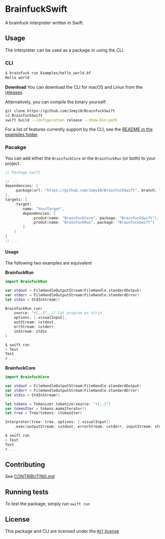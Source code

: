 # BrainfuckSwift

A brainfuck interpreter written in Swift.

## Usage

The interpreter can be used as a package or using the CLI.

### CLI
```bash
$ brainfuck run Examples/hello_world.bf
Hello world
```

**Download**
You can download the CLI for macOS and Linux from the [releases](https://github.com/Jomy10/BrainfuckSwift/releases).

Alternatively, you can compile the binary yourself:

```bash
git clone https://github.com/Jomy10/BrainfuckSwift
cd BrainfuckSwift
swift build --configuration release --show-bin-path
```

For a list of features currently support by the CLI, see the [README in the examples folder](Examples/README.md).

### Pacakge
You can add either the `BrainfuckCore` or the `BrainfuckRun` (or both) to your project.

```swift
// Package.swift

// ...
dependencies: [
    .package(url: "https://github.com/Jomy10/BrainfuckSwift", branch: "master")
],
targets: [
    .target(
        name: "YourTarget",
        dependencies: [
            .produt(name: "BrainfuckCore", package: "BrainfuckSwift"),
            .produt(name: "BrainfuckRun", package: "BrainfuckSwift")
        ]
    )
]
// ...
```

#### Usage
The following two examples are equivalent

**BrainfuckRun**
```swift
import BrainfuckRun

var stdout = FileHandleOutputStream(FileHandle.standardOutput)
var stderr = FileHandleOutputStream(FileHandle.standardError)
let stdin = StdInStream()

BrainfuckRun.run(
    source: "+[,.]", // Cat program as strin
    options: [.visualInput],
    outStream: &stdout,
    errStream: &stderr,
    inStream: stdin
)
```

```bash
$ swift run
> Test
Test
# ...
```

**BrainfuckCore**
```swift
import BrainfuckCore

var stdout = FileHandleOutputStream(FileHandle.standardOutput)
var stderr = FileHandleOutputStream(FileHandle.standardError)
let stdin = StdInStream()

let tokens = Tokenizer.tokenize(source: "+[,.]")
var tokenIter = tokens.makeIterator()
let tree = Tree(tokens: &tokenIter)

Interpreter(tree: tree, options: [.visualInput])
    .exec(outputStream: &stdout, errorStream: &stderr, inputStream: stdin)
```

```bash
$ swift run
> Test
Test
# ...
```

## Contributing

See [CONTRIBUTING.md](CONTRIBUTING.md)

## Running tests

To test the package, simply run `swift run`

## License

This package and CLI are licensed under the [`MIT` license](LICENSE)
